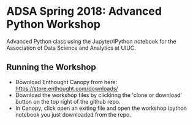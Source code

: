 
# ADSA Spring 2018: Advanced Python Workshop
Advanced Python class using the Jupyter/IPython notebook for the Association of Data Science and Analytics at UIUC.

## Running the Workshop
* Download Enthought Canopy from here: https://store.enthought.com/downloads/
* Download the workshop files by clickinng the 'clone or download' button on the top right of the github repo.
* In Canopy, click open an exiting file and open the workshop ipython notebook you just downloaded from the repo.